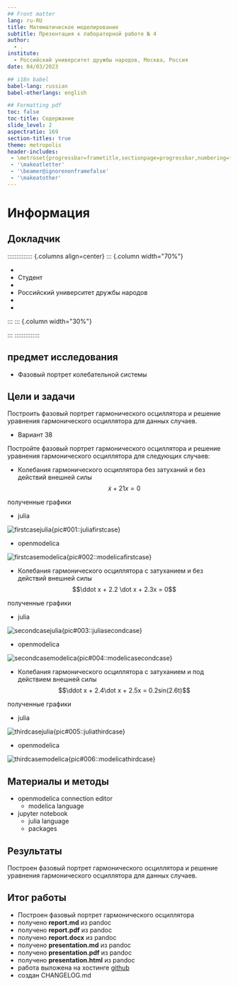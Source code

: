 ```yaml
---
## Front matter
lang: ru-RU
title: Математическое моделирование
subtitle: Презентация к лабораторной работе № 4
author:
  - .
institute:
  - Российский университет дружбы народов, Москва, Россия
date: 04/03/2023

## i18n babel
babel-lang: russian
babel-otherlangs: english

## Formatting pdf
toc: false
toc-title: Содержание
slide_level: 2
aspectratio: 169
section-titles: true
theme: metropolis
header-includes:
 - \metroset{progressbar=frametitle,sectionpage=progressbar,numbering=fraction}
 - '\makeatletter'
 - '\beamer@ignorenonframefalse'
 - '\makeatother'
---
```


# Информация

## Докладчик

:::::::::::::: {.columns align=center}
::: {.column width="70%"}

  * 
  * Студент
  * 
  * Российский университет дружбы народов
  * 
  * 

:::
::: {.column width="30%"}

:::
::::::::::::::

## предмет исследования

- Фазовый портрет колебательной системы

## Цели и задачи

Построить фазовый портрет гармонического осциллятора и решение уравнения гармонического осциллятора для данных случаев.

- Вариант 38
    
Постройте фазовый портрет гармонического осциллятора и решение уравнения
гармонического осциллятора для следующих случаев:

* Колебания гармонического осциллятора без затуханий и без действий внешней силы $$\dot x + 21x = 0$$

полученные графики

  * julia

  ![firstcasejulia](image/julia1.jpg){pic#001::juliafirstcase}

  * openmodelica

  ![firstcasemodelica](image/modelica1.jpg){pic#002::modelicafirstcase}

* Колебания гармонического осциллятора c затуханием и без действий внешней
силы $$\ddot x + 2.2 \dot x + 2.3x = 0$$   

полученные графики

  * julia

  ![secondcasejulia](image/julia2.jpg){pic#003::juliasecondcase}

  * openmodelica

  ![secondcasemodelica](image/modelica2.jpg){pic#004::modelicasecondcase}

* Колебания гармонического осциллятора c затуханием и под действием внешней
силы $$\ddot x + 2.4\dot x + 2.5x = 0.2sin(2.6t)$$

полученные графики

  * julia

  ![thirdcasejulia](image/julia3.jpg){pic#005::juliathirdcase}

  * openmodelica

  ![thirdcasemodelica](image/modelica3.jpg){pic#006::modelicathirdcase}


## Материалы и методы

- openmodelica connection editor
  - modelica language
- jupyter notebook
  - julia language 
  - packages
      
## Результаты

Построен фазовый портрет гармонического осциллятора и решение уравнения гармонического осциллятора для данных случаев.

## Итог работы

- Построен фазовый портрет гармонического осциллятора  
- получено **report.md** из pandoc
- получено **report.pdf** из pandoc
- получено **report.docx** из pandoc
- получено **presentation.md** из pandoc
- получено **presentation.pdf** из pandoc
- получено **presentation.html** из pandoc
- работа выложена на хостинге [github](https://github.com/dorukme123)
- создан CHANGELOG.md 
